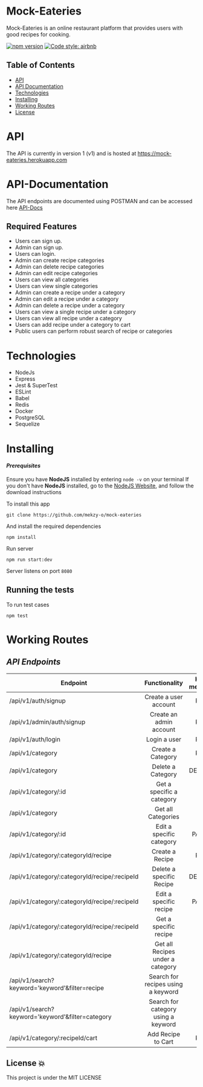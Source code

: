 # Mock-Eateries

Mock-Eateries is an online restaurant platform that provides users with good recipes for cooking.

[![npm version](https://badge.fury.io/js/express.svg)](https://badge.fury.io/js/express)
[![Code style: airbnb](https://img.shields.io/badge/code%20style-airbnb-blue.svg?style=flat-square)](https://github.com/airbnb/javascript)

## Table of Contents

- [API](#api)
- [API Documentation](#api-documentation)
- [Technologies](#technologies)
- [Installing](#installing)
- [Working Routes](#working-routes)
- [License](#license)

# API

The API is currently in version 1 (v1) and is hosted at https://mock-eateries.herokuapp.com

# API-Documentation

The API endpoints are documented using POSTMAN and can be accessed here [API-Docs](https://documenter.getpostman.com/view/6464518/SVzxXeb9)

## Required Features

- Users can sign up.
- Admin can sign up.
- Users can login.
- Admin can create recipe categories
- Admin can delete recipe categories
- Admin can edit recipe categories
- Users can view all categories
- Users can view single categories
- Admin can create a recipe under a category
- Admin can edit a recipe under a category
- Admin can delete a recipe under a category
- Users can view a single recipe under a category
- Users can view all recipe under a category
- Users can add recipe under a category to cart
- Public users can perform robust search of recipe or categories

# Technologies

- NodeJs
- Express
- Jest & SuperTest
- ESLint
- Babel
- Redis
- Docker
- PostgreSQL
- Sequelize

# Installing

#### _Prerequisites_

Ensure you have **NodeJS** installed by entering `node -v` on your terminal
If you don't have **NodeJS** installed, go to the [NodeJS Website](http://nodejs.org), and follow the download instructions

To install this app

`git clone https://github.com/mekzy-o/mock-eateries`

And install the required dependencies

`npm install`

Run server

`npm run start:dev`

Server listens on port `8080`

## Running the tests

To run test cases

`npm test`

# Working Routes

## _API Endpoints_

| Endpoint                                         |            Functionality            | HTTP method |
| ------------------------------------------------ | :---------------------------------: | ----------: |
| /api/v1/auth/signup                              |        Create a user account        |        POST |
| /api/v1/admin/auth/signup                        |       Create an admin account       |        POST |
| /api/v1/auth/login                               |            Login a user             |        POST |
| /api/v1/category                                 |          Create a Category          |        POST |
| /api/v1/category                                 |          Delete a Category          |      DELETE |
| /api/v1/category/:id                             |      Get a specific a category      |         GET |
| /api/v1/category                                 |         Get all Categories          |         GET |
| /api/v1/category/:id                             |      Edit a specific category       |       PATCH |
| /api/v1/category/:categoryId/recipe              |           Create a Recipe           |        POST |
| /api/v1/category/:categoryId/recipe/:recipeId    |      Delete a specific Recipe       |      DELETE |
| /api/v1/category/:categoryId/recipe/:recipeId    |       Edit a specific recipe        |       PATCH |
| /api/v1/category/:categoryId/recipe/:recipeId    |        Get a specific recipe        |         GET |
| /api/v1/category/:categoryId/recipe              |  Get all Recipes under a category   |         GET |
| /api/v1/search?keyword='keyword'&filter=recipe   | Search for recipes using a keyword  |         GET |
| /api/v1/search?keyword='keyword'&filter=category | Search for category using a keyword |         GET |
| /api/v1/category/:recipeId/cart                  |         Add Recipe to Cart          |        POST |

## License :boom:

This project is under the MIT LICENSE
